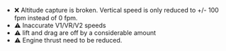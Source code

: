 * ❌ Altitude capture is broken. Vertical speed is only reduced to +/- 100 fpm instead of 0 fpm.
* ⚠️ Inaccurate V1/VR/V2 speeds
* ⚠️ lift and drag are off by a considerable amount
* ⚠️ Engine thrust need to be reduced.
